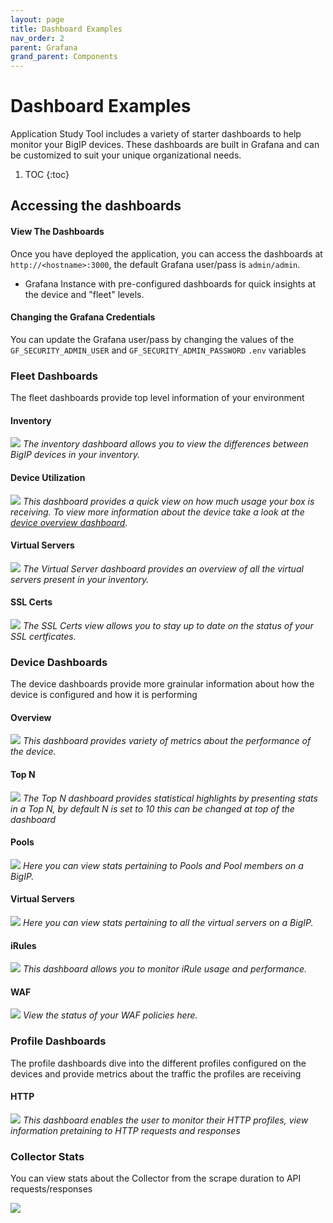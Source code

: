 ```yaml
---
layout: page
title: Dashboard Examples
nav_order: 2
parent: Grafana
grand_parent: Components
---
```

# Dashboard Examples

Application Study Tool includes a variety of starter dashboards to help monitor your BigIP devices.
These dashboards are built in Grafana and can be customized to suit your unique organizational needs.

1. TOC
{:toc}

## Accessing the dashboards

#### View The Dashboards
Once you have deployed the application, you can access the dashboards at `http://<hostname>:3000`, the default Grafana user/pass is `admin/admin`.

* Grafana Instance with pre-configured dashboards for quick insights at the device and "fleet" levels.

#### Changing the Grafana Credentials

You can update the Grafana user/pass by changing the values of the `GF_SECURITY_ADMIN_USER` and `GF_SECURITY_ADMIN_PASSWORD` `.env` variables


### Fleet Dashboards

The fleet dashboards provide top level information of your environment

#### Inventory
![](../../assets/BigIP-Fleet-Inventory.png)
*The inventory dashboard allows you to view the differences between BigIP devices in your inventory.*

#### Device Utilization
![](../../assets/BigIP-Fleet-Device-Utilization.png)
*This dashboard provides a quick view on how much usage your box is receiving. To view more information about the device take a look at the [device overview dashboard](#overview).*

#### Virtual Servers
![](../../assets/BigIP-Fleet-Virtual-Server.png)
*The Virtual Server dashboard provides an overview of all the virtual servers present in your inventory.*


#### SSL Certs
![](../../assets/BigIP-Fleet-SSL-Certs.png)
*The SSL Certs view allows you to stay up to date on the status of your SSL certficates.*

### Device Dashboards

The device dashboards provide more grainular information about how the device is configured and how it is performing

#### Overview
![](../../assets/BipIP-Device-Overview.png)
*This dashboard provides variety of metrics about the performance of the device.*
#### Top N
![](../../assets/BigIP-Device-TopN.png)
*The Top N dashboard provides statistical highlights by presenting stats in a Top N, by default N is set to 10 this can be changed at top of the dashboard*
#### Pools
![](../../assets/BigIP-Device-Pools.png)
*Here you can view stats pertaining to Pools and Pool members on a BigIP.*


#### Virtual Servers
![](../../assets/BigIP-Device-Virtual-Server.png)
*Here you can view stats pertaining to all the virtual servers on a BigIP.*

#### iRules
![](../../assets/BigIP-Device-iRules.png)
*This dashboard allows you to monitor iRule usage and performance.*

#### WAF

![](../../assets/BigIP-Device-WAF.png)
*View the status of your WAF policies here.*



### Profile Dashboards

The profile dashboards dive into the different profiles configured on the devices and provide metrics about the traffic the profiles are receiving

#### HTTP

![](../../assets/BigIP-Device:Profile-HTTP.png)
*This dashboard enables the user to monitor their HTTP profiles, view information pretaining to HTTP requests and responses*


### Collector Stats

You can view stats about the Collector from the scrape duration to API requests/responses

![](../../assets/Collector-Stats.png)